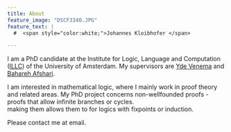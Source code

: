 ```yaml
---
title: About
feature_image: "DSCF3340.JPG"
feature_text: |
  #  <span style="color:white;">Johannes Kloibhofer </span>

---
```


I am a PhD candidate at the Institute for Logic, Language and Computation ([ILLC](https://www.illc.uva.nl/)) of the University of Amsterdam. My supervisors are [Yde Venema](https://staff.science.uva.nl/y.venema/) and [Bahareh Afshari](https://www.gu.se/en/about/find-staff/baharehafshari).

I am interested in mathematical logic, where I mainly work in proof theory and related areas. My PhD project concerns non-wellfounded proofs - proofs that allow infinite branches or cycles.  
making them  allows them to for logics with fixpoints or induction. 

Please contact me at email.

